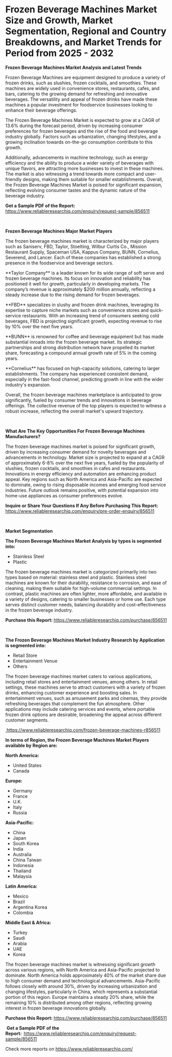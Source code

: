 <p><h1>Frozen Beverage Machines Market Size and Growth, Market Segmentation, Regional and Country Breakdowns, and Market Trends for Period from 2025 -  2032</h1></p><p><strong>Frozen Beverage Machines Market Analysis and Latest Trends</strong></p>
<p><p>Frozen Beverage Machines are equipment designed to produce a variety of frozen drinks, such as slushies, frozen cocktails, and smoothies. These machines are widely used in convenience stores, restaurants, cafes, and bars, catering to the growing demand for refreshing and innovative beverages. The versatility and appeal of frozen drinks have made these machines a popular investment for foodservice businesses looking to enhance their beverage offerings.</p><p>The Frozen Beverage Machines Market is expected to grow at a CAGR of 13.6% during the forecast period, driven by increasing consumer preferences for frozen beverages and the rise of the food and beverage industry globally. Factors such as urbanization, changing lifestyles, and a growing inclination towards on-the-go consumption contribute to this growth. </p><p>Additionally, advancements in machine technology, such as energy efficiency and the ability to produce a wider variety of beverages with unique flavors, are attracting more businesses to invest in these machines. The market is also witnessing a trend towards more compact and user-friendly designs, making them suitable for smaller establishments. Overall, the Frozen Beverage Machines Market is poised for significant expansion, reflecting evolving consumer tastes and the dynamic nature of the beverage industry.</p></p>
<p><strong>Get a Sample PDF of the Report:&nbsp;</strong> <a href="https://www.reliableresearchiq.com/enquiry/request-sample/856511?utm_campaign=3384&utm_medium=2&utm_source=Github&utm_content=ia&utm_term=09042025&utm_id=frozen-beverage-machines">https://www.reliableresearchiq.com/enquiry/request-sample/856511</a></p>
<p>&nbsp;</p>
<p><strong>Frozen Beverage Machines Major Market Players</strong></p>
<p><p>The frozen beverage machines market is characterized by major players such as Saniserv, FBD, Taylor, Stoelting, Wilbur Curtis Co., Mission Restaurant Supply, Spaceman USA, Kappus Company, BUNN, Cornelius, Severend, and Lancer. Each of these companies has established a strong presence in the foodservice and beverage sectors. </p><p>**Taylor Company** is a leader known for its wide range of soft serve and frozen beverage machines. Its focus on innovation and reliability has positioned it well for growth, particularly in developing markets. The company’s revenue is approximately $200 million annually, reflecting a steady increase due to the rising demand for frozen beverages.</p><p>**FBD** specializes in slushy and frozen drink machines, leveraging its expertise to capture niche markets such as convenience stores and quick-service restaurants. With an increasing trend of consumers seeking cold beverages, FBD is projecting significant growth, expecting revenue to rise by 10% over the next five years.</p><p>**BUNN** is renowned for coffee and beverage equipment but has made substantial inroads into the frozen beverage market. Its strategic partnerships and strong distribution network have propelled its market share, forecasting a compound annual growth rate of 5% in the coming years. </p><p>**Cornelius** has focused on high-capacity solutions, catering to larger establishments. The company has experienced consistent demand, especially in the fast-food channel, predicting growth in line with the wider industry's expansion.</p><p>Overall, the frozen beverage machines marketplace is anticipated to grow significantly, fueled by consumer trends and innovations in beverage offerings. The collective revenue of the top players is expected to witness a robust increase, reflecting the overall market's upward trajectory.</p></p>
<p>&nbsp;</p>
<p><strong>What Are The Key Opportunities For Frozen Beverage Machines Manufacturers?</strong></p>
<p><p>The frozen beverage machines market is poised for significant growth, driven by increasing consumer demand for novelty beverages and advancements in technology. Market size is projected to expand at a CAGR of approximately 6-8% over the next five years, fueled by the popularity of slushies, frozen cocktails, and smoothies in cafes and restaurants. Innovations in energy efficiency and automation are enhancing product appeal. Key regions such as North America and Asia-Pacific are expected to dominate, owing to rising disposable incomes and emerging food service industries. Future outlook remains positive, with potential expansion into home-use appliances as consumer preferences evolve.</p></p>
<p><strong>Inquire or Share Your Questions If Any Before Purchasing This Report:</strong> <a href="https://www.reliableresearchiq.com/enquiry/pre-order-enquiry/856511?utm_campaign=3384&utm_medium=2&utm_source=Github&utm_content=ia&utm_term=09042025&utm_id=frozen-beverage-machines">https://www.reliableresearchiq.com/enquiry/pre-order-enquiry/856511</a></p>
<p>&nbsp;</p>
<p><strong>Market Segmentation</strong></p>
<p><strong>The Frozen Beverage Machines Market Analysis by types is segmented into:</strong></p>
<p><ul><li>Stainless Steel</li><li>Plastic</li></ul></p>
<p><p>The frozen beverage machines market is categorized primarily into two types based on material: stainless steel and plastic. Stainless steel machines are known for their durability, resistance to corrosion, and ease of cleaning, making them suitable for high-volume commercial settings. In contrast, plastic machines are often lighter, more affordable, and available in a variety of designs, catering to smaller businesses or home use. Each type serves distinct customer needs, balancing durability and cost-effectiveness in the frozen beverage industry.</p></p>
<p><strong>Purchase this Report:&nbsp;</strong><a href="https://www.reliableresearchiq.com/purchase/856511?utm_campaign=3384&utm_medium=2&utm_source=Github&utm_content=ia&utm_term=09042025&utm_id=frozen-beverage-machines">https://www.reliableresearchiq.com/purchase/856511</a></p>
<p>&nbsp;</p>
<p><strong>The Frozen Beverage Machines Market Industry Research by Application is segmented into:</strong></p>
<p><ul><li>Retail Store</li><li>Entertainment Venue</li><li>Others</li></ul></p>
<p><p>The frozen beverage machines market caters to various applications, including retail stores and entertainment venues, among others. In retail settings, these machines serve to attract customers with a variety of frozen drinks, enhancing customer experience and boosting sales. In entertainment venues, such as amusement parks and cinemas, they provide refreshing beverages that complement the fun atmosphere. Other applications may include catering services and events, where portable frozen drink options are desirable, broadening the appeal across different customer segments.</p></p>
<p><a href="https://www.reliableresearchiq.com/frozen-beverage-machines-r856511?utm_campaign=3384&utm_medium=2&utm_source=Github&utm_content=ia&utm_term=09042025&utm_id=frozen-beverage-machines">&nbsp;https://www.reliableresearchiq.com/frozen-beverage-machines-r856511</a></p>
<p><strong>In terms of Region, the Frozen Beverage Machines Market Players available by Region are:</strong></p>
<p>
    <p> <strong> North America: </strong>
        <ul>
            <li>United States</li>
            <li>Canada</li>
        </ul>
        </p> 
    <p> <strong> Europe: </strong>
        <ul>
            <li>Germany</li>
            <li>France</li>
            <li>U.K.</li>
            <li>Italy</li>
            <li>Russia</li>
        </ul>
        </p> 
    <p> <strong> Asia-Pacific: </strong>
        <ul>
            <li>China</li>
            <li>Japan</li>
            <li>South Korea</li>
            <li>India</li>
            <li>Australia</li>
            <li>China Taiwan</li>
            <li>Indonesia</li>
            <li>Thailand</li>
            <li>Malaysia</li>
        </ul>
        </p> 
    <p> <strong> Latin America: </strong>
        <ul>
            <li>Mexico</li>
            <li>Brazil</li>
            <li>Argentina Korea</li>
            <li>Colombia</li>
        </ul>
        </p> 
    <p> <strong> Middle East & Africa: </strong>
        <ul>
            <li>Turkey</li>
            <li>Saudi</li>
            <li>Arabia</li>
            <li>UAE</li>
            <li>Korea</li>
        </ul>
    </p>
    </p>
<p><p>The frozen beverage machines market is witnessing significant growth across various regions, with North America and Asia-Pacific projected to dominate. North America holds approximately 40% of the market share due to high consumer demand and technological advancements. Asia-Pacific follows closely with around 30%, driven by increasing urbanization and changing lifestyles, particularly in China, which represents a substantial portion of this region. Europe maintains a steady 20% share, while the remaining 10% is distributed among other regions, reflecting growing interest in frozen beverage innovations globally.</p></p>
<p><strong>Purchase this Report: </strong><a href="https://www.reliableresearchiq.com/purchase/856511?utm_campaign=3384&utm_medium=2&utm_source=Github&utm_content=ia&utm_term=09042025&utm_id=frozen-beverage-machines">https://www.reliableresearchiq.com/purchase/856511</a></p>
<p>&nbsp;<strong>Get a Sample PDF of the Report:&nbsp;&nbsp;</strong><a href="https://www.reliableresearchiq.com/enquiry/request-sample/856511?utm_campaign=3384&utm_medium=2&utm_source=Github&utm_content=ia&utm_term=09042025&utm_id=frozen-beverage-machines">https://www.reliableresearchiq.com/enquiry/request-sample/856511</a></p>
<p><strong></strong></p>
<p>Check more reports on <a href="https://www.reliableresearchiq.com/?utm_campaign=3384&utm_medium=2&utm_source=Github&utm_content=ia&utm_term=09042025&utm_id=frozen-beverage-machines">https://www.reliableresearchiq.com/</a></p>